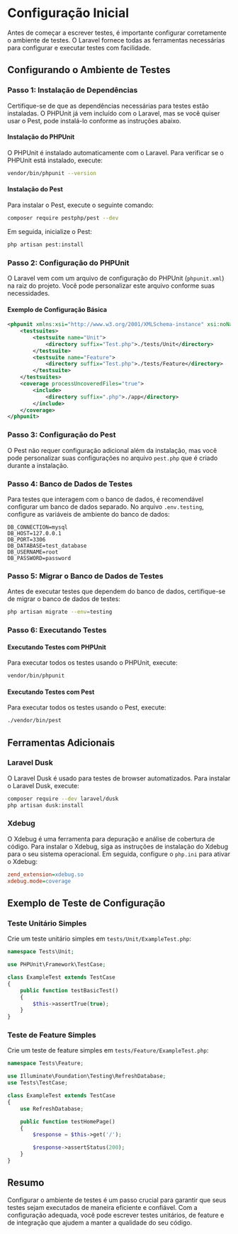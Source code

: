 # Configuração Inicial

Antes de começar a escrever testes, é importante configurar corretamente o ambiente de testes. O Laravel fornece todas as ferramentas necessárias para configurar e executar testes com facilidade.

## Configurando o Ambiente de Testes

### Passo 1: Instalação de Dependências

Certifique-se de que as dependências necessárias para testes estão instaladas. O PHPUnit já vem incluído com o Laravel, mas se você quiser usar o Pest, pode instalá-lo conforme as instruções abaixo.

#### Instalação do PHPUnit

O PHPUnit é instalado automaticamente com o Laravel. Para verificar se o PHPUnit está instalado, execute:

```bash
vendor/bin/phpunit --version
```

#### Instalação do Pest

Para instalar o Pest, execute o seguinte comando:

```bash
composer require pestphp/pest --dev
```

Em seguida, inicialize o Pest:

```bash
php artisan pest:install
```

### Passo 2: Configuração do PHPUnit

O Laravel vem com um arquivo de configuração do PHPUnit (`phpunit.xml`) na raiz do projeto. Você pode personalizar este arquivo conforme suas necessidades.

#### Exemplo de Configuração Básica

```xml
<phpunit xmlns:xsi="http://www.w3.org/2001/XMLSchema-instance" xsi:noNamespaceSchemaLocation="vendor/phpunit/phpunit/phpunit.xsd" bootstrap="bootstrap/autoload.php">
    <testsuites>
        <testsuite name="Unit">
            <directory suffix="Test.php">./tests/Unit</directory>
        </testsuite>
        <testsuite name="Feature">
            <directory suffix="Test.php">./tests/Feature</directory>
        </testsuite>
    </testsuites>
    <coverage processUncoveredFiles="true">
        <include>
            <directory suffix=".php">./app</directory>
        </include>
    </coverage>
</phpunit>
```

### Passo 3: Configuração do Pest

O Pest não requer configuração adicional além da instalação, mas você pode personalizar suas configurações no arquivo `pest.php` que é criado durante a instalação.

### Passo 4: Banco de Dados de Testes

Para testes que interagem com o banco de dados, é recomendável configurar um banco de dados separado. No arquivo `.env.testing`, configure as variáveis de ambiente do banco de dados:

```env
DB_CONNECTION=mysql
DB_HOST=127.0.0.1
DB_PORT=3306
DB_DATABASE=test_database
DB_USERNAME=root
DB_PASSWORD=password
```

### Passo 5: Migrar o Banco de Dados de Testes

Antes de executar testes que dependem do banco de dados, certifique-se de migrar o banco de dados de testes:

```bash
php artisan migrate --env=testing
```

### Passo 6: Executando Testes

#### Executando Testes com PHPUnit

Para executar todos os testes usando o PHPUnit, execute:

```bash
vendor/bin/phpunit
```

#### Executando Testes com Pest

Para executar todos os testes usando o Pest, execute:

```bash
./vendor/bin/pest
```

## Ferramentas Adicionais

### Laravel Dusk

O Laravel Dusk é usado para testes de browser automatizados. Para instalar o Laravel Dusk, execute:

```bash
composer require --dev laravel/dusk
php artisan dusk:install
```

### Xdebug

O Xdebug é uma ferramenta para depuração e análise de cobertura de código. Para instalar o Xdebug, siga as instruções de instalação do Xdebug para o seu sistema operacional. Em seguida, configure o `php.ini` para ativar o Xdebug:

```ini
zend_extension=xdebug.so
xdebug.mode=coverage
```

## Exemplo de Teste de Configuração

### Teste Unitário Simples

Crie um teste unitário simples em `tests/Unit/ExampleTest.php`:

```php
namespace Tests\Unit;

use PHPUnit\Framework\TestCase;

class ExampleTest extends TestCase
{
    public function testBasicTest()
    {
        $this->assertTrue(true);
    }
}
```

### Teste de Feature Simples

Crie um teste de feature simples em `tests/Feature/ExampleTest.php`:

```php
namespace Tests\Feature;

use Illuminate\Foundation\Testing\RefreshDatabase;
use Tests\TestCase;

class ExampleTest extends TestCase
{
    use RefreshDatabase;

    public function testHomePage()
    {
        $response = $this->get('/');

        $response->assertStatus(200);
    }
}
```

## Resumo

Configurar o ambiente de testes é um passo crucial para garantir que seus testes sejam executados de maneira eficiente e confiável. Com a configuração adequada, você pode escrever testes unitários, de feature e de integração que ajudem a manter a qualidade do seu código.
